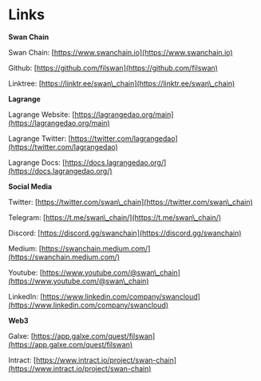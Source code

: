 # Links

**Swan Chain**

Swan Chain: [https://www.swanchain.io](https://www.swanchain.io)

Github: [https://github.com/filswan](https://github.com/filswan)

Linktree: [https://linktr.ee/swan\_chain](https://linktr.ee/swan\_chain)



**Lagrange**

Lagrange Website: [https://lagrangedao.org/main](https://lagrangedao.org/main)

Lagrange Twitter: [https://twitter.com/lagrangedao](https://twitter.com/lagrangedao)

Lagrange Docs: [https://docs.lagrangedao.org/](https://docs.lagrangedao.org/)



**Social Media**

Twitter: [https://twitter.com/swan\_chain](https://twitter.com/swan\_chain)

Telegram: [https://t.me/swan\_chain/](https://t.me/swan\_chain/)

Discord: [https://discord.gg/swanchain](https://discord.gg/swanchain)

Medium: [https://swanchain.medium.com/](https://swanchain.medium.com/)

Youtube: [https://www.youtube.com/@swan\_chain](https://www.youtube.com/@swan\_chain)

LinkedIn: [https://www.linkedin.com/company/swancloud](https://www.linkedin.com/company/swancloud)



**Web3**

Galxe: [https://app.galxe.com/quest/filswan](https://app.galxe.com/quest/filswan)

Intract: [https://www.intract.io/project/swan-chain](https://www.intract.io/project/swan-chain)







